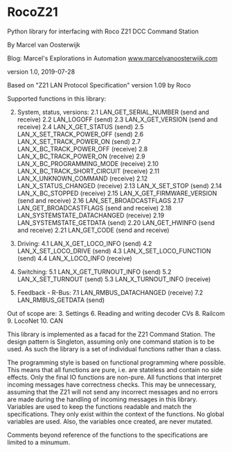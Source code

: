# RocoZ21
Python library for interfacing with Roco Z21 DCC Command Station

By Marcel van Oosterwijk
    
Blog: Marcel's Explorations in Automation
www.marcelvanoosterwijk.com

version 1.0, 2019-07-28

Based on "Z21 LAN Protocol Specification" version 1.09 by Roco
    
Supported functions in this library:

2. System, status, versions:
2.1 LAN_GET_SERIAL_NUMBER (send and receive)
2.2 LAN_LOGOFF (send)
2.3 LAN_X_GET_VERSION (send and receive)
2.4 LAN_X_GET_STATUS (send)
2.5 LAN_X_SET_TRACK_POWER_OFF (send)
2.6 LAN_X_SET_TRACK_POWER_ON (send)
2.7 LAN_X_BC_TRACK_POWER_OFF (receive)
2.8 LAN_X_BC_TRACK_POWER_ON (receive)
2.9 LAN_X_BC_PROGRAMMING_MODE (receive)
2.10 LAN_X_BC_TRACK_SHORT_CIRCUIT (receive)
2.11 LAN_X_UNKNOWN_COMMAND (receive)
2.12 LAN_X_STATUS_CHANGED (receive)
2.13 LAN_X_SET_STOP (send)
2.14 LAN_X_BC_STOPPED (receive)
2.15 LAN_X_GET_FIRMWARE_VERSION (send and receive)
2.16 LAN_SET_BROADCASTFLAGS
2.17 LAN_GET_BROADCASTFLAGS (send and receive)
2.18 LAN_SYSTEMSTATE_DATACHANGED (receive)
2.19 LAN_SYSTEMSTATE_GETDATA (send)
2.20 LAN_GET_HWINFO (send and receive)
2.21 LAN_GET_CODE (send and receive)

4. Driving:
4.1 LAN_X_GET_LOCO_INFO (send)
4.2 LAN_X_SET_LOCO_DRIVE (send)
4.3 LAN_X_SET_LOCO_FUNCTION (send)
4.4 LAN_X_LOCO_INFO (receive)

5. Switching:
5.1 LAN_X_GET_TURNOUT_INFO (send)
5.2 LAN_X_SET_TURNOUT (send)
5.3 LAN_X_TURNOUT_INFO (receive)

7. Feedback - R-Bus:
7.1 LAN_RMBUS_DATACHANGED (receive)
7.2 LAN_RMBUS_GETDATA (send)

Out of scope are:
3. Settings
6. Reading and writing decoder CVs
8. Railcom
9. LocoNet
10. CAN
    
This library is implemented as a facad for the Z21 Command Station. The design pattern is Singleton, assuming only one command station is to be used. As such the library is a set of individual functions rather than a class.

The programming style is based on functional programming where possible. This means that all functions are pure, i.e. are stateless and contain no side effects.
Only the final IO functions are non-pure. All functions that interpret incoming messages have correctness checks. This may be unnecessary, assuming that the Z21 will not send any incorrect messages and no errors are made during the handling of incoming messages in this library. Variables are used to keep the functions readable and match the specifications. They only exist within the context of the functions. No global variables are used. Also, the variables once created, are never mutated.

Comments beyond reference of the functions to the specifications are limited to a minumum.
